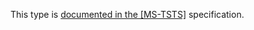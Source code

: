 This type is [documented in the [MS-TSTS]](https://learn.microsoft.com/en-us/openspecs/windows_protocols/ms-tsts/8f14c17b-af56-4430-bcab-9231d1334b29) specification.
